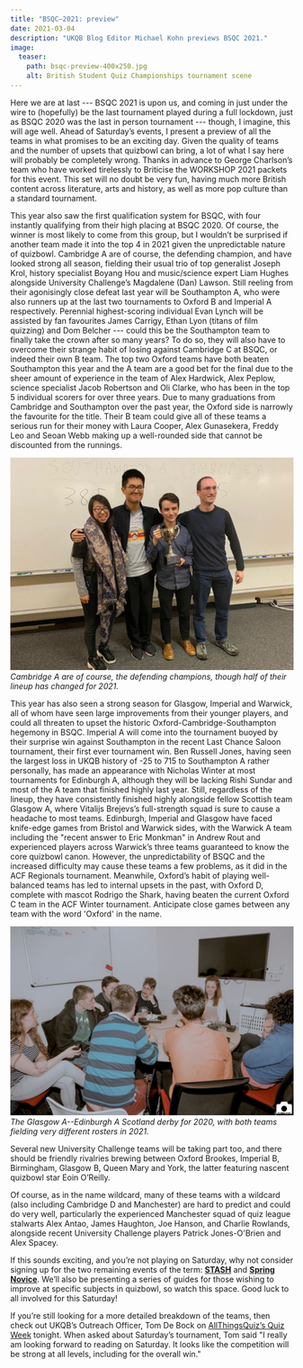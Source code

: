 ```yaml
---
title: "BSQC–2021: preview"
date: 2021-03-04
description: "UKQB Blog Editor Michael Kohn previews BSQC 2021."
image:
  teaser:
    path: bsqc-preview-400x250.jpg
    alt: British Student Quiz Championships tournament scene
---
```


Here we are at last --- BSQC 2021 is upon us, and coming in just under the wire to (hopefully) be the last tournament played during a full lockdown, just as BSQC 2020 was the last in person tournament --- though, I imagine, this will age well. Ahead of Saturday’s events, I present a preview of all the teams in what promises to be an exciting day. Given the quality of teams and the number of upsets that quizbowl can bring, a lot of what I say here will probably be completely wrong. Thanks in advance to George Charlson’s team who have worked tirelessly to Briticise the WORKSHOP 2021 packets for this event. This set will no doubt be very fun, having much more British content across literature, arts and history, as well as more pop culture than a standard tournament.

This year also saw the first qualification system for BSQC, with four instantly qualifying from their high placing at BSQC 2020. Of course, the winner is most likely to come from this group, but I wouldn’t be surprised if another team made it into the top 4 in 2021 given the unpredictable nature of quizbowl. Cambridge A are of course, the defending champion, and have looked strong all season, fielding their usual trio of top generalist Joseph Krol, history specialist Boyang Hou and music/science expert Liam Hughes alongside University Challenge’s Magdalene (Dan) Lawson. Still reeling from their agonisingly close defeat last year will be Southampton A, who were also runners up at the last two tournaments to Oxford B and Imperial A respectively. Perennial highest-scoring individual Evan Lynch will be assisted by fan favourites James Carrigy, Ethan Lyon (titans of film quizzing) and Dom Belcher --- could this be the Southampton team to finally take the crown after so many years? To do so, they will also have to overcome their strange habit of losing against Cambridge C at BSQC, or indeed their own B team. The top two Oxford teams have both beaten Southampton this year and the A team are a good bet for the final due to the sheer amount of experience in the team of Alex Hardwick, Alex Peplow, science specialist Jacob Robertson and Oli Clarke, who has been in the top 5 individual scorers for over three years. Due to many graduations from Cambridge and Southampton over the past year, the Oxford side is narrowly the favourite for the title. Their B team could give all of these teams a serious run for their money with Laura Cooper, Alex Gunasekera, Freddy Leo and Seoan Webb making up a well-rounded side that cannot be discounted from the runnings.

![Cam-A](../../assets/blog/bsqc-2021/2021-bsqc-cam.jpg)
_Cambridge A are of course, the defending champions, though half of their lineup has changed for 2021._

This year has also seen a strong season for Glasgow, Imperial and Warwick, all of whom have seen large improvements from their younger players, and could all threaten to upset the historic Oxford-Cambridge-Southampton hegemony in BSQC. Imperial A will come into the tournament buoyed by their surprise win against Southampton in the recent Last Chance Saloon tournament, their first ever tournament win. Ben Russell Jones, having seen the largest loss in UKQB history of -25 to 715 to Southampton A rather personally, has made an appearance with Nicholas Winter at most tournaments for Edinburgh A, although they will be lacking Rishi Sundar and most of the A team that finished highly last year. Still, regardless of the lineup, they have consistently finished highly alongside fellow Scottish team Glasgow A, where Vitalijs Brejevs’s full-strength squad is sure to cause a headache to most teams. Edinburgh, Imperial and Glasgow have faced knife-edge games from Bristol and Warwick sides, with the Warwick A team including the "recent answer to Eric Monkman" in Andrew Rout and experienced players across Warwick’s three teams guaranteed to know the core quizbowl canon. However, the unpredictability of BSQC and the increased difficulty may cause these teams a few problems, as it did in the ACF Regionals tournament. Meanwhile, Oxford’s habit of playing well-balanced teams has led to internal upsets in the past, with Oxford D, complete with mascot Rodrigo the Shark, having beaten the current Oxford C team in the ACF Winter tournament. Anticipate close games between any team with the word 'Oxford' in the name.

![Cam-A](../../assets/blog/bsqc-2021/2021-bsqc-gla-edi.jpg)
_The Glasgow A--Edinburgh A Scotland derby for 2020, with both teams fielding very different rosters in 2021._

Several new University Challenge teams will be taking part too, and there should be friendly rivalries brewing between Oxford Brookes, Imperial B, Birmingham, Glasgow B, Queen Mary and York, the latter featuring nascent quizbowl star Eoin O’Reilly.

Of course, as in the name wildcard, many of these teams with a wildcard (also including Cambridge D and Manchester) are hard to predict and could do very well, particularly the experienced Manchester squad of quiz league stalwarts Alex Antao, James Haughton, Joe Hanson, and Charlie Rowlands, alongside recent University Challenge players Patrick Jones-O'Brien and Alex Spacey.

If this sounds exciting, and you’re not playing on Saturday, why not consider signing up for the two remaining events of the term: [**STASH**](https://www.facebook.com/events/229526761981663) and [**Spring Novice**](https://www.facebook.com/events/3682945025157636). We’ll also be presenting a series of guides for those wishing to improve at specific subjects in quizbowl, so watch this space. Good luck to all involved for this Saturday!

If you’re still looking for a more detailed breakdown of the teams, then check out UKQB’s Outreach Officer, Tom De Bock on [AllThingsQuiz’s Quiz Week](https://www.youtube.com/watch?v=C21ms0E3hx8) tonight. When asked about Saturday’s tournament, Tom said "I really am looking forward to reading on Saturday. It looks like the competition will be strong at all levels, including for the overall win."

